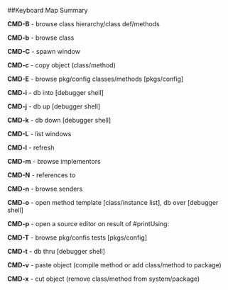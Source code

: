 ##Keyboard Map Summary

**CMD-B** - browse class hierarchy/class def/methods

**CMD-b** - browse class

**CMD-C** - spawn window

**CMD-c** - copy object (class/method)

**CMD-E** - browse pkg/config classes/methods [pkgs/config]

**CMD-i** - db into [debugger shell]

**CMD-j** - db up [debugger shell]

**CMD-k** - db down [debugger shell]

**CMD-L** - list windows

**CMD-l** - refresh

**CMD-m** - browse implementors

**CMD-N** - references to

**CMD-n** - browse senders

**CMD-o** - open method template [class/instance list], db over [debugger shell]

**CMD-p** - open a source editor on result of #printUsing: 

**CMD-T** - browse pkg/confis tests [pkgs/config]

**CMD-t** - db thru [debugger shell]

**CMD-v** - paste object (compile method or add class/method to package)

**CMD-x** - cut object (remove class/method from system/package)

